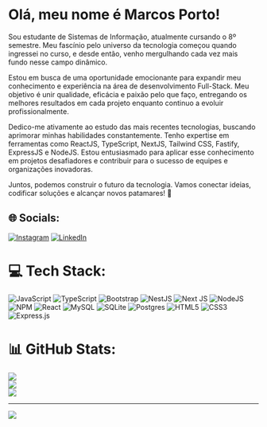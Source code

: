 # Olá, meu nome é Marcos Porto!
Sou estudante de Sistemas de Informação, atualmente cursando o 8º semestre. Meu fascínio pelo universo da tecnologia começou quando ingressei no curso, e desde então, venho mergulhando cada vez mais fundo nesse campo dinâmico.

Estou em busca de uma oportunidade emocionante para expandir meu conhecimento e experiência na área de desenvolvimento Full-Stack. Meu objetivo é unir qualidade, eficácia e paixão pelo que faço, entregando os melhores resultados em cada projeto enquanto continuo a evoluir profissionalmente.

Dedico-me ativamente ao estudo das mais recentes tecnologias, buscando aprimorar minhas habilidades constantemente. Tenho expertise em ferramentas como ReactJS, TypeScript, NextJS, Tailwind CSS, Fastify, ExpressJS e NodeJS. Estou entusiasmado para aplicar esse conhecimento em projetos desafiadores e contribuir para o sucesso de equipes e organizações inovadoras.

Juntos, podemos construir o futuro da tecnologia. Vamos conectar ideias, codificar soluções e alcançar novos patamares! 🚀

## 🌐 Socials:
[![Instagram](https://img.shields.io/badge/Instagram-%23E4405F.svg?logo=Instagram&logoColor=white)](https://instagram.com/marqu1nhosp) [![LinkedIn](https://img.shields.io/badge/LinkedIn-%230077B5.svg?logo=linkedin&logoColor=white)](https://linkedin.com/in/https://www.linkedin.com/in/marqu1nhosp) 

# 💻 Tech Stack:
![JavaScript](https://img.shields.io/badge/javascript-%23323330.svg?style=for-the-badge&logo=javascript&logoColor=%23F7DF1E) ![TypeScript](https://img.shields.io/badge/typescript-%23007ACC.svg?style=for-the-badge&logo=typescript&logoColor=white) ![Bootstrap](https://img.shields.io/badge/bootstrap-%23563D7C.svg?style=for-the-badge&logo=bootstrap&logoColor=white) ![NestJS](https://img.shields.io/badge/nestjs-%23E0234E.svg?style=for-the-badge&logo=nestjs&logoColor=white) ![Next JS](https://img.shields.io/badge/Next-black?style=for-the-badge&logo=next.js&logoColor=white) ![NodeJS](https://img.shields.io/badge/node.js-6DA55F?style=for-the-badge&logo=node.js&logoColor=white) ![NPM](https://img.shields.io/badge/NPM-%23000000.svg?style=for-the-badge&logo=npm&logoColor=white) ![React](https://img.shields.io/badge/react-%2320232a.svg?style=for-the-badge&logo=react&logoColor=%2361DAFB) ![MySQL](https://img.shields.io/badge/mysql-%2300f.svg?style=for-the-badge&logo=mysql&logoColor=white) ![SQLite](https://img.shields.io/badge/sqlite-%2307405e.svg?style=for-the-badge&logo=sqlite&logoColor=white) ![Postgres](https://img.shields.io/badge/postgres-%23316192.svg?style=for-the-badge&logo=postgresql&logoColor=white) ![HTML5](https://img.shields.io/badge/html5-%23E34F26.svg?style=for-the-badge&logo=html5&logoColor=white) ![CSS3](https://img.shields.io/badge/css3-%231572B6.svg?style=for-the-badge&logo=css3&logoColor=white)
![Express.js](https://img.shields.io/badge/express.js-%23404d59.svg?style=for-the-badge&logo=express&logoColor=%2361DAFB)
# 📊 GitHub Stats:
![](https://github-readme-stats-sigma-five.vercel.app/api?username=marqu1nhosp&theme=tokyonight&hide_border=false&include_all_commits=false&count_private=false)<br/>
![](https://github-readme-streak-stats.herokuapp.com/?user=marqu1nhosp&theme=tokyonight&hide_border=false)<br/>
![](https://github-readme-stats-sigma-five.vercel.app/api/top-langs/?username=marqu1nhosp&theme=tokyonight&hide_border=false&include_all_commits=false&count_private=false&layout=compact)

---
[![](https://visitcount.itsvg.in/api?id=marqu1nhosp&icon=0&color=0)](https://visitcount.itsvg.in)

<!-- Proudly created with GPRM ( https://gprm.itsvg.in ) -->
